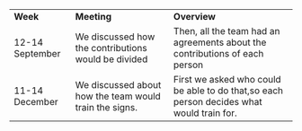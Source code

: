<table>
<!-- Titles -->
<tr>
  <td><strong>Week</strong></td>
  <td><strong>Meeting</strong></td>
  <td><strong>Overview</strong></td>
</tr>

<!-- Este es un comentario oculto en Markdown -->
<tr>
  <td>12-14 September</td>
  <td>We discussed how the contributions would be divided</td>
  <td>Then, all the team had an agreements about the contributions of each person</td>
</tr>

<!-- Este es un comentario oculto en Markdown -->
<tr>
  <td>11-14 December</td>
  <td>We discussed about how the team would train the signs.</td>
  <td>First we asked who could be able to do that,so each person decides what would train for.</td>
</tr>

</table>

